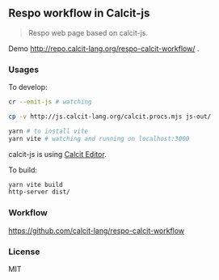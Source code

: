 
Respo workflow in Calcit-js
----

> Respo web page based on calcit-js.

Demo http://repo.calcit-lang.org/respo-calcit-workflow/ .

### Usages

To develop:

```bash
cr --emit-js # watching

cp -v http://js.calcit-lang.org/calcit.procs.mjs js-out/

yarn # to install vite
yarn vite # watching and running on localhost:3000
```

calcit-js is using [Calcit Editor](https://github.com/Cirru/calcit-editor).

To build:

```bash
yarn vite build
http-server dist/
```

### Workflow

https://github.com/calcit-lang/respo-calcit-workflow

### License

MIT
